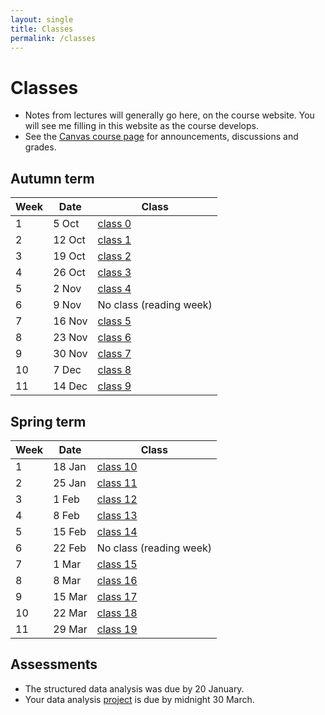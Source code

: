 ```yaml
---
layout: single
title: Classes
permalink: /classes
---
```


# Classes

* Notes from lectures will generally go here, on the course website.
  You will see me filling in this website as the course develops.
* See the [Canvas course
  page](https://canvas.bham.ac.uk/courses/35188) for announcements,
  discussions and grades.

## Autumn term

| Week | Date       | Class                     |
| ---- | ---------- | ------------------------- |
| 1    |  5 Oct     | [class 0](days/class_0)   |
| 2    | 12 Oct     | [class 1](days/class_1)   |
| 3    | 19 Oct     | [class 2](days/class_2)   |
| 4    | 26 Oct     | [class 3](days/class_3)   |
| 5    |  2 Nov     | [class 4](days/class_4)   |
| 6    |  9 Nov     | No class (reading week)   |
| 7    | 16 Nov     | [class 5](days/class_5)   |
| 8    | 23 Nov     | [class 6](days/class_6)   |
| 9    | 30 Nov     | [class 7](days/class_7)   |
| 10   |  7 Dec     | [class 8](days/class_8)   |
| 11   | 14 Dec     | [class 9](days/class_9)   |

## Spring term

| Week | Date       | Class                     |
| ---- | ---------- | ------------------------- |
| 1    | 18 Jan     | [class 10](days/class_10)   |
| 2    | 25 Jan     | [class 11](days/class_11)   |
| 3    |  1 Feb     | [class 12](days/class_12)   |
| 4    |  8 Feb     | [class 13](days/class_13)   |
| 5    | 15 Feb     | [class 14](days/class_14)   |
| 6    | 22 Feb     | No class (reading week)   |
| 7    |  1 Mar     | [class 15](days/class_15)   |
| 8    |  8 Mar     | [class 16](days/class_16)   |
| 9    | 15 Mar     | [class 17](days/class_17)   |
| 10   | 22 Mar     | [class 18](days/class_18)   |
| 11   | 29 Mar     | [class 19](days/class_19)   |

## Assessments

* The structured data analysis was due by 20 January.
* Your data analysis [project](projects) is due by midnight 30 March.
